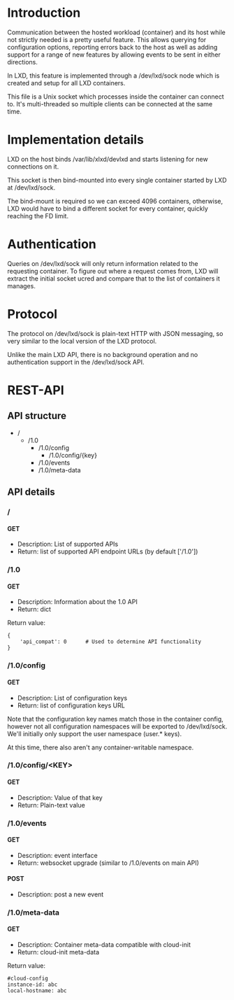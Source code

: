 # Introduction
Communication between the hosted workload (container) and its host while
not strictly needed is a pretty useful feature. This allows querying for
configuration options, reporting errors back to the host as well as
adding support for a range of new features by allowing events to be sent
in either directions.

In LXD, this feature is implemented through a /dev/lxd/sock node which is
created and setup for all LXD containers.

This file is a Unix socket which processes inside the container can
connect to. It's multi-threaded so multiple clients can be connected at the
same time.

# Implementation details
LXD on the host binds /var/lib/xlxd/devlxd and starts listening for new
connections on it.

This socket is then bind-mounted into every single container started by
LXD at /dev/lxd/sock.

The bind-mount is required so we can exceed 4096 containers, otherwise,
LXD would have to bind a different socket for every container, quickly
reaching the FD limit.

# Authentication
Queries on /dev/lxd/sock will only return information related to the
requesting container. To figure out where a request comes from, LXD will
extract the initial socket ucred and compare that to the list of
containers it manages.

# Protocol
The protocol on /dev/lxd/sock is plain-text HTTP with JSON messaging, so very
similar to the local version of the LXD protocol.

Unlike the main LXD API, there is no background operation and no
authentication support in the /dev/lxd/sock API.

# REST-API
## API structure
 * /
   * /1.0
     * /1.0/config
       * /1.0/config/{key}
     * /1.0/events
     * /1.0/meta-data

## API details
### /
#### GET
 * Description: List of supported APIs
 * Return: list of supported API endpoint URLs (by default ['/1.0'])

### /1.0
#### GET
 * Description: Information about the 1.0 API
 * Return: dict

Return value:

    {
        'api_compat': 0      # Used to determine API functionality
    }

### /1.0/config
#### GET
 * Description: List of configuration keys
 * Return: list of configuration keys URL

Note that the configuration key names match those in the container
config, however not all configuration namespaces will be exported to
/dev/lxd/sock.
We'll initially only support the user namespace (user.\* keys).

At this time, there also aren't any container-writable namespace.

### /1.0/config/\<KEY\>
#### GET
 * Description: Value of that key
 * Return: Plain-text value

### /1.0/events
#### GET
 * Description: event interface
 * Return: websocket upgrade (similar to /1.0/events on main API)

#### POST
 * Description: post a new event

### /1.0/meta-data
#### GET
 * Description: Container meta-data compatible with cloud-init
 * Return: cloud-init meta-data

Return value:

    #cloud-config
    instance-id: abc
    local-hostname: abc
